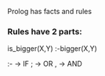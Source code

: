Prolog has facts and rules

### Rules have 2 parts:
is_bigger(X,Y) :-bigger(X,Y)

:- -> IF
; -> OR
, -> AND